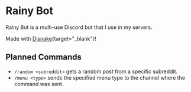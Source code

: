 # Rainy Bot
Rainy Bot is a multi-use Discord bot that I use in my servers.

Made with [Disnake](https://docs.disnake.dev/en/latest/){target="_blank"}!

## Planned Commands
- `/random <subreddit>` gets a random post from a specific subreddit.
- `/menu <type>` sends the specified menu type to the channel where the command was sent.
